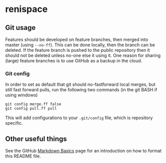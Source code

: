 # renispace

## Git usage
Features should be developed on feature branches, then merged into master (using `--no-ff`).
This can be done locally, then the branch can be deleted.
If the feature branch is pushed to the public repository then it should not be deleted unless no-one else it using it.
One reason for sharing (large) feature branches is to use GitHub as a backup in the cloud.

### Git config
In order to set as default that git should no-fastforward local merges, but still fast forward pulls, run the following two commands (in the git BASH if using windows)
```
git config merge.ff false
git config pull.ff pull
```

This will add configurations to your `.git/config` file, which is repository specific.

## Other useful things
See the GitHub [Markdown Basics](https://help.github.com/articles/markdown-basics/) page for an introduction on how to format this README file. 